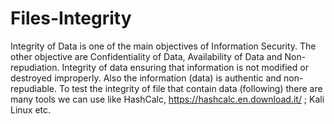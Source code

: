 # Files-Integrity
Integrity of Data is one of the main objectives of Information Security. The other objective are Confidentiality of Data, Availability of Data and Non-repudiation. Integrity of data ensuring that information is not modified or destroyed improperly. Also the information (data) is authentic and non-repudiable.
To test the integrity of file that contain data (following) there are many tools we can use like HashCalc, https://hashcalc.en.download.it/ ; Kali Linux etc. 
